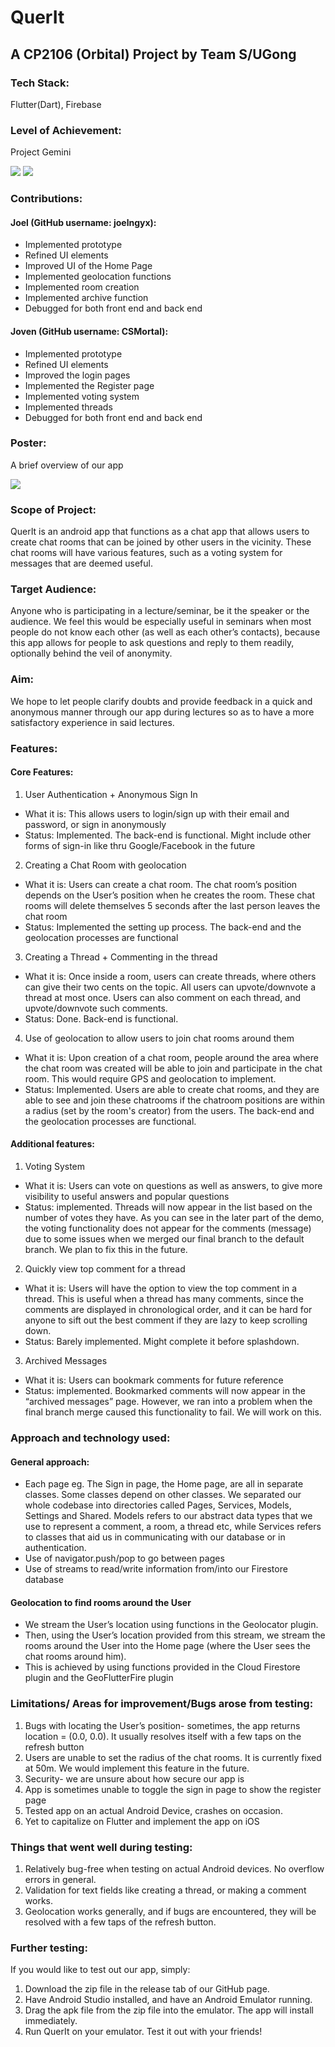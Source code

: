 # QuerIt
## A CP2106 (Orbital) Project by Team S/UGong


### Tech Stack:
Flutter(Dart), Firebase

### Level of Achievement:
Project Gemini

![](/images/orbital_cert_joel.PNG)
![](/images/joven_cert.PNG)

### Contributions:

#### Joel (GitHub username: joelngyx):
- Implemented prototype 
- Refined UI elements
- Improved UI of the Home Page
- Implemented geolocation functions
- Implemented room creation 
- Implemented archive function
- Debugged for both front end and back end

#### Joven (GitHub username: CSMortal):
- Implemented prototype
- Refined UI elements
- Improved the login pages
- Implemented the Register page
- Implemented voting system 
- Implemented threads
- Debugged for both front end and back end

### Poster:
A brief overview of our app

![](/images/poster_querit.PNG)

### Scope of Project:

QuerIt is an android app that functions as a chat app that allows users to create chat rooms that can be joined by other users in the vicinity. These chat rooms will have various features, such as a voting system for messages that are deemed useful.

### Target Audience:

Anyone who is participating in a lecture/seminar, be it the speaker or the audience. We feel this would be especially useful in seminars when most people do not know each other (as well as each other’s contacts), because this app allows for people to ask questions and reply to them readily, optionally behind the veil of anonymity.

### Aim:

We hope to let people clarify doubts and provide feedback in a quick and anonymous manner through our app during lectures so as to have a more satisfactory experience in said lectures.

### Features:

#### Core Features:

1. User Authentication + Anonymous Sign In

- What it is: This allows users to login/sign up with their email and password, or sign in anonymously
- Status: Implemented. The back-end is functional. Might include other forms of sign-in like thru Google/Facebook in the future

2. Creating a Chat Room with geolocation

- What it is: Users can create a chat room. The chat room’s position depends on the User’s position when he creates the room. These chat rooms will delete themselves 5 seconds after the last person leaves the chat room
- Status: Implemented the setting up process. The back-end and the geolocation processes are functional
 
3. Creating a Thread + Commenting in the thread

- What it is: Once inside a room, users can create threads, where others can give their two cents on the topic. All users can upvote/downvote a thread at most once. Users can also comment on each thread, and upvote/downvote such comments.
- Status: Done. Back-end is functional. 

4. Use of geolocation to allow users to join chat rooms around them

- What it is: Upon creation of a chat room, people around the area where the chat room was created will be able to join and participate in the chat room. This would require GPS and geolocation to implement.
- Status: Implemented. Users are able to create chat rooms, and they are able to see and join these chatrooms if the chatroom positions are within a radius (set by the room's creator) from the users. The back-end and the geolocation processes are functional.

#### Additional features:

1. Voting System 

- What it is: Users can vote on questions as well as answers, to give more visibility to useful answers and popular questions
- Status: implemented. Threads will now appear in the list based on the number of votes they have. As you can see in the later part of the demo, the voting functionality does not appear for the comments (message) due to some issues when we merged our final branch to the default branch. We plan to fix this in the future.

2. Quickly view top comment for a thread

- What it is: Users will have the option to view the top comment in a thread. This is useful when a thread has many comments, since the comments are displayed in chronological order, and it can be hard for anyone to sift out the best comment if they are lazy to keep scrolling down.
- Status: Barely implemented. Might complete it before splashdown.

3. Archived Messages

- What it is: Users can bookmark comments for future reference
- Status: implemented. Bookmarked comments will now appear in the “archived messages” page. However, we ran into a problem when the final branch merge caused this functionality to fail. We will work on this.
    
### Approach and technology used:

#### General approach:

- Each page eg. The Sign in page, the Home page, are all in separate classes. Some classes depend on other classes. We separated our whole codebase into directories called Pages, Services, Models, Settings and Shared. Models refers to our abstract data types that we use to represent a comment, a room, a thread etc, while Services refers to classes that aid us in communicating with our database or in authentication.
- Use of navigator.push/pop to go between pages
- Use of streams to read/write information from/into our Firestore database

#### Geolocation to find rooms around the User

- We stream the User’s location using functions in the Geolocator plugin. 
- Then, using the User’s location provided from this stream, we stream the rooms around the User into the Home page (where the User sees the chat rooms around him). 
- This is achieved by using functions provided in the Cloud Firestore plugin and the GeoFlutterFire plugin


### Limitations/ Areas for improvement/Bugs arose from testing:

1. Bugs with locating the User’s position- sometimes, the app returns location = (0.0, 0.0). It usually resolves itself with a few taps on the refresh button
2. Users are unable to set the radius of the chat rooms. It is currently fixed at 50m. We would implement this feature in the future.
3. Security- we are unsure about how secure our app is
4. App is sometimes unable to toggle the sign in page to show the register page
5. Tested app on an actual Android Device, crashes on occasion.
6. Yet to capitalize on Flutter and implement the app on iOS
    
### Things that went well during testing:

1. Relatively bug-free when testing on actual Android devices. No overflow errors in general.
2. Validation for text fields like creating a thread, or making a comment works.
3. Geolocation works generally, and if bugs are encountered, they will be resolved with a few taps of the refresh button.

### Further testing:

If you would like to test out our app, simply: 
1. Download the zip file in the release tab of our GitHub page. 
2. Have Android Studio installed, and have an Android Emulator running. 
3. Drag the apk file from the zip file into the emulator. The app will install immediately.
4. Run QuerIt on your emulator. Test it out with your friends!